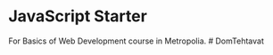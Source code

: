 # JavaScript Starter

For Basics of Web Development course in Metropolia.
#   D o m T e h t a v a t  
 